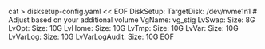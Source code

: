 cat > disksetup-config.yaml << EOF
DiskSetup:
  TargetDisk: /dev/nvme1n1  # Adjust based on your additional volume
  VgName: vg_stig
  LvSwap:
    Size: 8G
  LvOpt:
    Size: 10G
  LvHome:
    Size: 10G 
  LvTmp:
    Size: 10G
  LvVar:
    Size: 10G
  LvVarLog:
    Size: 10G
  LvVarLogAudit:
    Size: 10G
EOF
